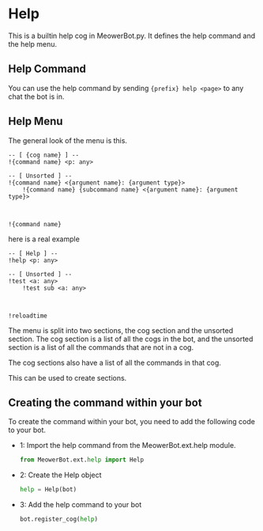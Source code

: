 # Help

This is a builtin help cog in MeowerBot.py. It defines the help command and the help menu.

## Help Command

You can use the help command by sending `{prefix} help <page>` to any chat the bot is in.

## Help Menu

The general look of the menu is this.

```
-- [ {cog name} ] --
!{command name} <p: any> 

-- [ Unsorted ] --
!{command name} <{argument name}: {argument type}>
    !{command name} {subcommand name} <{argument name}: {argument type}> 



!{command name} 
```

here is a real example

```
-- [ Help ] --
!help <p: any> 

-- [ Unsorted ] --
!test <a: any> 
    !test sub <a: any> 



!reloadtime
```

The menu is split into two sections, the cog section and the unsorted section. The cog section is a list of all the cogs in the bot, and the unsorted section is a list of all the commands that are not in a cog. 

The cog sections also have a list of all the commands in that cog.

This can be used to create sections.


## Creating the command within your bot

To create the command within your bot, you need to add the following code to your bot.

- 1: Import the help command from the MeowerBot.ext.help module.
	```py
	from MeowerBot.ext.help import Help
	```

- 2: Create the Help object

	```py
	help = Help(bot)
	```

- 3: Add the help command to your bot

	```py
	bot.register_cog(help)
	```

